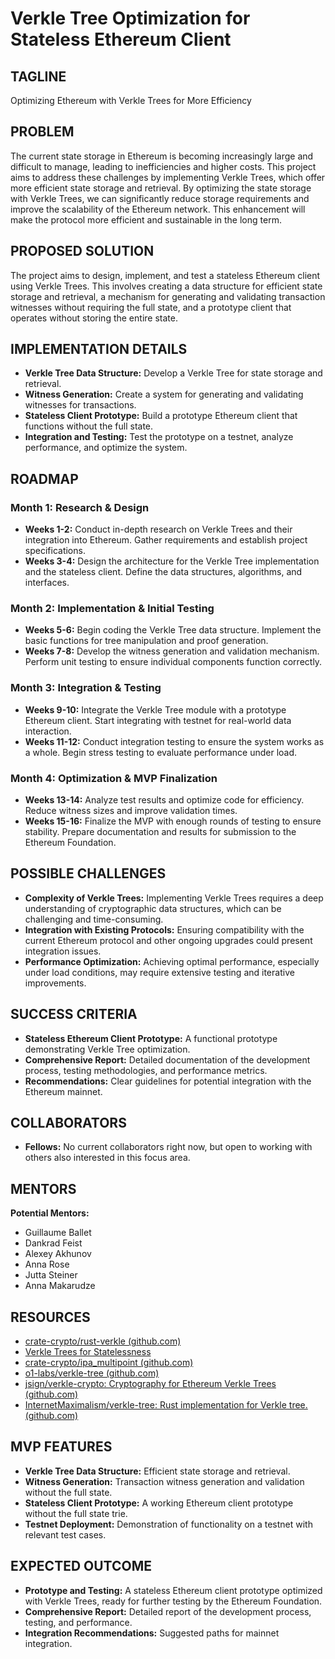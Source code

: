 # Verkle Tree Optimization for Stateless Ethereum Client

## TAGLINE
Optimizing Ethereum with Verkle Trees for More Efficiency

## PROBLEM
The current state storage in Ethereum is becoming increasingly large and difficult to manage, leading to inefficiencies and higher costs. This project aims to address these challenges by implementing Verkle Trees, which offer more efficient state storage and retrieval. By optimizing the state storage with Verkle Trees, we can significantly reduce storage requirements and improve the scalability of the Ethereum network. This enhancement will make the protocol more efficient and sustainable in the long term.

## PROPOSED SOLUTION
The project aims to design, implement, and test a stateless Ethereum client using Verkle Trees. This involves creating a data structure for efficient state storage and retrieval, a mechanism for generating and validating transaction witnesses without requiring the full state, and a prototype client that operates without storing the entire state.

## IMPLEMENTATION DETAILS
- **Verkle Tree Data Structure:** Develop a Verkle Tree for state storage and retrieval.
- **Witness Generation:** Create a system for generating and validating witnesses for transactions.
- **Stateless Client Prototype:** Build a prototype Ethereum client that functions without the full state.
- **Integration and Testing:** Test the prototype on a testnet, analyze performance, and optimize the system.

## ROADMAP
### Month 1: Research & Design
- **Weeks 1-2:** Conduct in-depth research on Verkle Trees and their integration into Ethereum. Gather requirements and establish project specifications.
- **Weeks 3-4:** Design the architecture for the Verkle Tree implementation and the stateless client. Define the data structures, algorithms, and interfaces.

### Month 2: Implementation & Initial Testing
- **Weeks 5-6:** Begin coding the Verkle Tree data structure. Implement the basic functions for tree manipulation and proof generation.
- **Weeks 7-8:** Develop the witness generation and validation mechanism. Perform unit testing to ensure individual components function correctly.

### Month 3: Integration & Testing
- **Weeks 9-10:** Integrate the Verkle Tree module with a prototype Ethereum client. Start integrating with testnet for real-world data interaction.
- **Weeks 11-12:** Conduct integration testing to ensure the system works as a whole. Begin stress testing to evaluate performance under load.

### Month 4: Optimization & MVP Finalization
- **Weeks 13-14:** Analyze test results and optimize code for efficiency. Reduce witness sizes and improve validation times.
- **Weeks 15-16:** Finalize the MVP with enough rounds of testing to ensure stability. Prepare documentation and results for submission to the Ethereum Foundation.

## POSSIBLE CHALLENGES
- **Complexity of Verkle Trees:** Implementing Verkle Trees requires a deep understanding of cryptographic data structures, which can be challenging and time-consuming.
- **Integration with Existing Protocols:** Ensuring compatibility with the current Ethereum protocol and other ongoing upgrades could present integration issues.
- **Performance Optimization:** Achieving optimal performance, especially under load conditions, may require extensive testing and iterative improvements.

## SUCCESS CRITERIA
- **Stateless Ethereum Client Prototype:** A functional prototype demonstrating Verkle Tree optimization.
- **Comprehensive Report:** Detailed documentation of the development process, testing methodologies, and performance metrics.
- **Recommendations:** Clear guidelines for potential integration with the Ethereum mainnet.

## COLLABORATORS
- **Fellows:** No current collaborators right now, but open to working with others also interested in this focus area.

## MENTORS
**Potential Mentors:**
- Guillaume Ballet
- Dankrad Feist
- Alexey Akhunov
- Anna Rose
- Jutta Steiner
- Anna Makarudze

## RESOURCES
- [crate-crypto/rust-verkle (github.com)](https://github.com/crate-crypto/rust-verkle)
- [Verkle Trees for Statelessness](https://www.ethereum.org/)
- [crate-crypto/ipa_multipoint (github.com)](https://github.com/crate-crypto/ipa_multipoint)
- [o1-labs/verkle-tree (github.com)](https://github.com/o1-labs/verkle-tree)
- [jsign/verkle-crypto: Cryptography for Ethereum Verkle Trees (github.com)](https://github.com/jsign/verkle-crypto)
- [InternetMaximalism/verkle-tree: Rust implementation for Verkle tree. (github.com)](https://github.com/InternetMaximalism/verkle-tree)

## MVP FEATURES
- **Verkle Tree Data Structure:** Efficient state storage and retrieval.
- **Witness Generation:** Transaction witness generation and validation without the full state.
- **Stateless Client Prototype:** A working Ethereum client prototype without the full state trie.
- **Testnet Deployment:** Demonstration of functionality on a testnet with relevant test cases.

## EXPECTED OUTCOME
- **Prototype and Testing:** A stateless Ethereum client prototype optimized with Verkle Trees, ready for further testing by the Ethereum Foundation.
- **Comprehensive Report:** Detailed report of the development process, testing, and performance.
- **Integration Recommendations:** Suggested paths for mainnet integration.
